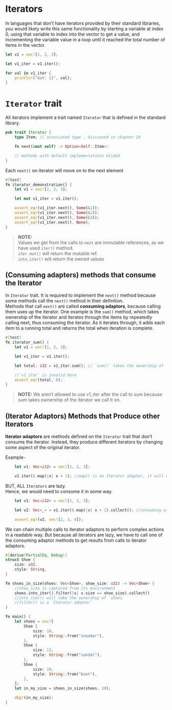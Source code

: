 # Iterators
In languages that don’t have iterators provided by their standard libraries, you would likely write this same functionality by starting a variable at index 0, using that variable to index into the vector to get a value, and incrementing the variable value in a loop until it reached the total number of items in the vector.
```rs
let v1 = vec![1, 2, 3];

let v1_iter = v1.iter();

for val in v1_iter {
    println!("Got: {}", val);
}
```

# `Iterator` trait
All iterators implement a trait named `Iterator` that is defined in the standard library.
```rs
pub trait Iterator {
    type Item; //`associated type`, discussed in chapter 19

    fn next(&mut self) -> Option<Self::Item>;

    // methods with default implementations elided
}
```
Each `next()` on iterator will move on to the next element
```rs
#[test]
fn iterator_demonstration() {
    let v1 = vec![1, 2, 3];

    let mut v1_iter = v1.iter();

    assert_eq!(v1_iter.next(), Some(&1));
    assert_eq!(v1_iter.next(), Some(&2));
    assert_eq!(v1_iter.next(), Some(&3));
    assert_eq!(v1_iter.next(), None);
}
```

>**NOTE:**   
Values we get from the calls to `next` are immutable references, as we have used `iter()` method.  
>`iter_mut()` will return the mutable ref.  
>`into_iter()` will return the owned values

## (Consuming adapters) methods that consume the Iterator
In `Iterator` trait. It is required to implement the `next()` method because some methods call the `next()` method in their definition.  
Methods that call `next()` are called **consuming adaptors**, because calling them uses up the iterator.   One example is the `sum()` method, which takes ownership of the iterator and iterates through the items by repeatedly calling next, thus consuming the iterator. As it iterates through, it adds each item to a running total and returns the total when iteration is complete. 
```rs
#[test]
fn iterator_sum() {
    let v1 = vec![1, 2, 3];

    let v1_iter = v1.iter();

    let total: i32 = v1_iter.sum(); // `sum()` takes the ownership of `v1_iter`

    //`v1_iter` is invalid here
    assert_eq!(total, 6);
}
```
>**NOTE:** We aren’t allowed to use v1_iter after the call to sum because sum takes ownership of the iterator we call it on.

## (Iterator Adaptors) Methods that Produce other Iterators
**Iterator adaptors** are methods defined on the `Iterator` trait that don’t consume the iterator.       Instead, they produce different iterators by changing some aspect of the original iterator.

Example- 
```rs
    let v1: Vec<i32> = vec![1, 2, 3];

    v1.iter().map(|x| x + 1); //map() is an Iterator adaptor, it will create a new iterator
```

BUT, ALL `Iterators` are lazy.   
Hence, we would need to consume it in some way.

```rs
    let v1: Vec<i32> = vec![1, 2, 3];

    let v2: Vec<_> = v1.iter().map(|x| x + 1).collect(); //consuming with collect() and storing values in `v2`.

    assert_eq!(v2, vec![2, 3, 4]);
```
We can chain multiple calls to iterator adaptors to perform complex actions in a readable way. But because all iterators are lazy, we have to call one of the consuming adaptor methods to get results from calls to iterator adaptors.

```rs
#[derive(PartialEq, Debug)]
struct Shoe {
    size: u32,
    style: String,
}

fn shoes_in_size(shoes: Vec<Shoe>, shoe_size: u32) -> Vec<Shoe> {
    //shoe_size is captured from its environment
    shoes.into_iter().filter(|s| s.size == shoe_size).collect()
    //into_iter() will take the ownership of `shoes`
    //filter() is a `Iterator adaptor`
}

fn main() {
    let shoes = vec![
        Shoe {
            size: 10,
            style: String::from("sneaker"),
        },
        Shoe {
            size: 13,
            style: String::from("sandal"),
        },
        Shoe {
            size: 10,
            style: String::from("boot"),
        },
    ];
    let in_my_size = shoes_in_size(shoes, 10);

    dbg!(in_my_size);
}
```